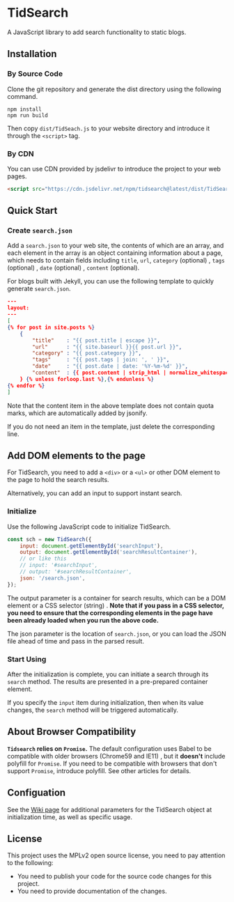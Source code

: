 # TidSearch

A JavaScript library to add search functionality to static blogs.

## Installation
### By Source Code
Clone the git repository and generate the dist directory using the following command.
```
npm install
npm run build
```

Then copy `dist/TidSeach.js` to your website directory and introduce it through the `<script>` tag.

### By CDN
You can use CDN provided by jsdelivr to introduce the project to your web pages.
```html
<script src="https://cdn.jsdelivr.net/npm/tidsearch@latest/dist/TidSearch.min.js"></script>
```

## Quick Start
### Create `search.json`
Add a `search.json` to your web site, the contents of which are an array, and each element in the array is an object containing information about a page, which needs to contain fields including `title`, `url`, `category` (optional) , `tags` (optional) , `date` (optional) , `content` (optional).

For blogs built with Jekyll, you can use the following template to quickly generate `search.json`.
```json
---
layout: 
---
[
{% for post in site.posts %}
    {
        "title"    : "{{ post.title | escape }}",
        "url"      : "{{ site.baseurl }}{{ post.url }}",
        "category" : "{{ post.category }}",
        "tags"     : "{{ post.tags | join: ', ' }}",
        "date"     : "{{ post.date | date: '%Y-%m-%d' }}",
        "content"  : {{ post.content | strip_html | normalize_whitespace | jsonify }}
    } {% unless forloop.last %},{% endunless %}
{% endfor %}
]
```

Note that the content item in the above template does not contain quota marks, which are automatically added by jsonify.

If you do not need an item in the template, just delete the corresponding line.

##  Add DOM elements to the page
For TidSearch, you need to add a `<div>` or a `<ul>` or other DOM element to the page to hold the search results.

Alternatively, you can add an input to support instant search. 

### Initialize
Use the following JavaScript code to initialize TidSearch.
```javascript
const sch = new TidSearch({
    input: document.getElementById('searchInput'),
    output: document.getElementById('searchResultContainer'),
    // or like this
    // input: '#searchInput',
    // output: '#searchResultContainer',
    json: '/search.json',
});
```
The output parameter is a container for search results, which can be a DOM element or a CSS selector (string) . **Note that if you pass in a CSS selector, you need to ensure that the corresponding elements in the page have been already loaded when you run the above code.**

The json parameter is the location of `search.json`, or you can load the JSON file ahead of time and pass in the parsed result.

### Start Using
After the initialization is complete, you can initiate a search through its `search` method. The results are presented in a pre-prepared container element.

If you specify the `input` item during initialization, then when its value changes, the `search` method will be triggered automatically.

## About Browser Compatibility
**`Tidsearch` relies on `Promise`.** The default configuration uses Babel to be compatible with older browsers (Chrome59 and IE11) , but it **doesn't** include polyfill for `Promise`. If you need to be compatible with browsers that don't support `Promise`, introduce polyfill. See other articles for details.

## Configuation
See the [Wiki page](https://github.com/Wybxc/TidSearch/wiki/) for additional parameters for the TidSearch object at initialization time, as well as specific usage.

## License
This project uses the MPLv2 open source license, you need to pay attention to the following:
-  You need to publish your code for the source code changes for this project.
-  You need to provide documentation of the changes.